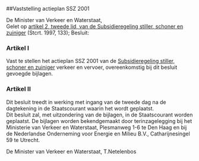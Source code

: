 <meta http-equiv='Content-Type' content='text/html; charset=utf-8' />

##Vaststelling actieplan SSZ 2001

De Minister van Verkeer en Waterstaat,  
Gelet op [artikel 2, tweede lid, van de Subsidieregeling stiller, schoner en zuiniger](../../../../../../ministeriele-regeling/subsidieregeling/stiller/schoner/en/zuiniger/BWBR0008783/README.md) (Stcrt. 1997, 133);
Besluit:    

### Artikel  I  

Vast te stellen het actieplan SSZ 2001 van de [Subsidieregeling stiller, schoner en zuiniger](../../../../../../ministeriele-regeling/subsidieregeling/stiller/schoner/en/zuiniger/BWBR0008783/README.md) verkeer en vervoer, overeenkomstig bij dit besluit gevoegde bijlagen.  

### Artikel  II  

Dit besluit treedt in werking met ingang van de tweede dag na de dagtekening in de Staatscourant waarin het wordt geplaatst.  
Dit besluit zal, met uitzondering van de bijlagen, in de Staatscourant worden geplaatst. De bijlagen worden bekendgemaakt door terinzagelegging bij het Ministerie van Verkeer en Waterstaat, Plesmanweg 1-6 te Den Haag en bij de Nederlandse Onderneming voor Energie en Milieu B.V., Catharijnesingel 59 te Utrecht.   

De 
Minister van Verkeer en Waterstaat, 
T.Netelenbos    

